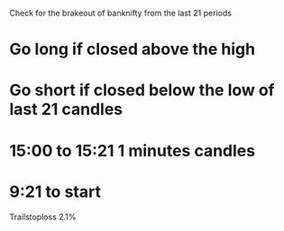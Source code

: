 Check for the brakeout of banknifty from the last 21 periods
# Go long if closed above the high 
# Go short if closed below the low of last 21 candles
# 15:00 to 15:21 1 minutes candles
# 9:21 to start 

Trailstoploss 2.1% 